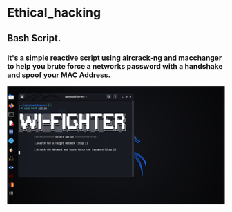 # Ethical_hacking
## Bash Script.
### It's a simple reactive script using aircrack-ng and macchanger to help you brute force a networks password with a handshake and spoof your MAC Address.
<img src=wi-fighter.png >
